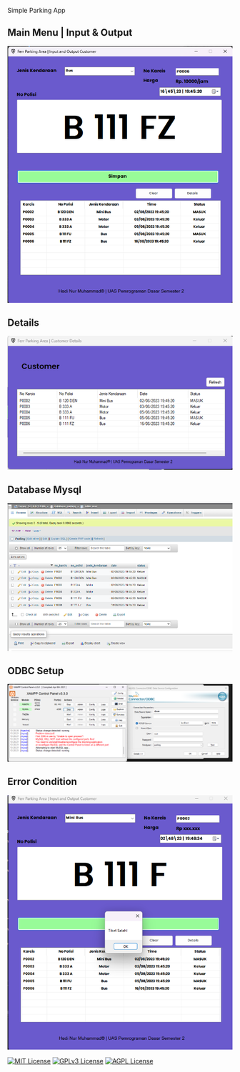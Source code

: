 Simple Parking App



## Main Menu | Input & Output
![APP Screenshot](https://github.com/Antsistra/Simple-Parking-App-Cs-ODBC/blob/master/input%20menu.png)
## Details 
![APP Screenshot](https://github.com/Antsistra/Simple-Parking-App-Cs-ODBC/blob/master/Details.png)
## Database Mysql
![APP Screenshot](https://github.com/Antsistra/Simple-Parking-App-Cs-ODBC/blob/master/Database.png)
## ODBC Setup
![APP Screenshot](https://github.com/Antsistra/Simple-Parking-App-Cs-ODBC/blob/master/xamppandodbc.png)
## Error Condition
![APP Screenshot](https://github.com/Antsistra/Simple-Parking-App-Cs-ODBC/blob/master/Wrong%20Ticket.png)


[![MIT License](https://img.shields.io/badge/License-MIT-green.svg)](https://choosealicense.com/licenses/mit/)
[![GPLv3 License](https://img.shields.io/badge/License-GPL%20v3-yellow.svg)](https://opensource.org/licenses/)
[![AGPL License](https://img.shields.io/badge/license-AGPL-blue.svg)](http://www.gnu.org/licenses/agpl-3.0)
